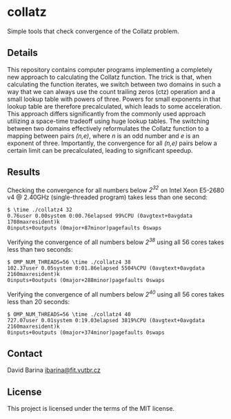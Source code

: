 # collatz
Simple tools that check convergence of the Collatz problem.

## Details

This repository contains computer programs implementing a completely new approach to calculating the Collatz function.
The trick is that, when calculating the function iterates, we switch between two domains in such a way that we can always use the count trailing zeros (ctz) operation and a small lookup table with powers of three.
Powers for small exponents in that lookup table are therefore precalculated, which leads to some acceleration.
This approach differs significantly from the commonly used approach utilizing a space-time tradeoff using huge lookup tables.
The switching between two domains effectively reformulates the Collatz function to a mapping between pairs *(n,e)*, where *n* is an odd number and *e* is an exponent of three.
Importantly, the convergence for all *(n,e)* pairs below a certain limit can be precalculated, leading to significant speedup.

## Results

Checking the convergence for all numbers below *2<sup>32</sup>* on Intel Xeon E5-2680 v4 @ 2.40GHz (single-threaded program) takes less than one second:

    $ \time ./collatz4 32
    0.76user 0.00system 0:00.76elapsed 99%CPU (0avgtext+0avgdata 1708maxresident)k
    0inputs+0outputs (0major+87minor)pagefaults 0swaps

Verifying the convergence of all numbers below *2<sup>38</sup>* using all 56 cores takes less than two seconds:

    $ OMP_NUM_THREADS=56 \time ./collatz4 38
    102.37user 0.05system 0:01.86elapsed 5504%CPU (0avgtext+0avgdata 2160maxresident)k
    0inputs+0outputs (0major+288minor)pagefaults 0swaps

Verifying the convergence of all numbers below *2<sup>40</sup>* using all 56 cores takes less than 20 seconds:

    $ OMP_NUM_THREADS=56 \time ./collatz4 40
    727.07user 0.01system 0:19.03elapsed 3819%CPU (0avgtext+0avgdata 2160maxresident)k
    0inputs+0outputs (0major+374minor)pagefaults 0swaps

## Contact
David Barina <ibarina@fit.vutbr.cz>

## License
This project is licensed under the terms of the MIT license.
